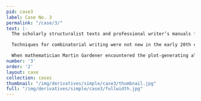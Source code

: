 ```yaml
---
pid: case3
label: Case No. 3
permalink: "/case/3/"
text: |-
  The scholarly structuralist texts and professional writer’s manuals featured in the previous cases share an imperative to distill stories into their basic elements. The early 20th century saw a rise not only in analytic texts, but also in manuals, devices, and methods designed to generate text.  These writers’ aids helped writers arrange plots, produce narrative tension, and create character webs.  Some outlined strategies for generating text through straightforwardly mechanical means, shuffling plot elements to create new permutations. The Plot Genie and Plotto, for example, gave aspiring writers long lists of characters, attributes, settings, conflicts, and resolutions, as well as a device (such as a wheel) that made chance and algorithmic or mechanical selection part of the writing process.

  Techniques for combinatorial writing were not new in the early 20th century, but drew on a long tradition of categorizing plot and character types, dating from Aristotle and Theophrastus, and combinatorial devices from the Middle Ages and Renaissance. In 1305, Ramon Llull devised combinatorial devices to answer theological questions and generate proofs.  You can see these devices in the photograph here (of Plimpton 187, a 15th century manuscript in the RBML). Such diagrams allowed Llull to conceive relationships between concepts (e.g. goodness, greatness, eternity) which could generate theological claims (e.g. “Goodness is as great as eternity”).

  When mathematician Martin Gardener encountered the plot-generating algorithms in William Wallace Cook’s Plotto (1928), he compared them to those of Llull’s combinatorial wheels. Yet, while medieval and Renaissance combinatorial devices served the theologian, driven by the fundamental mysteries of the universe, the combinatorial writing devices of the 20th century served the professional writer, driven by ambition and financial need to produce narrative content on a deadline.
number: '3'
order: '2'
layout: case
collection: cases
thumbnail: "/img/derivatives/simple/case3/thumbnail.jpg"
full: "/img/derivatives/simple/case3/fullwidth.jpg"
---
```

